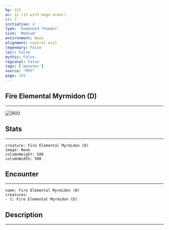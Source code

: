 ```yaml
---
hp: 123
ac: 12 (15 with mage armor)
cr: 7
initiative: 4
type: 'humanoid (human)'    
size: 'Medium'
environment: None
alignment: neutral evil
legendary: False
lair: False
mythic: False
regional: False
tags: ['monster']
source: "MTF"
page: 203
---
```


## Fire Elemental Myrmidon (D)
---

![|600](D:/Program%20Files/5e.tools/img/bestiary/MTF/Fire%20Elemental%20Myrmidon.jpg)

## Stats
---

```statblock
creature: Fire Elemental Myrmidon (D)
image: None
columnHeight: 500
columnWidth: 500
```

## Encounter
---

```encounter-table
name: Fire Elemental Myrmidon (D)
creatures:
- 1: Fire Elemental Myrmidon (D)
```

## Description
---





